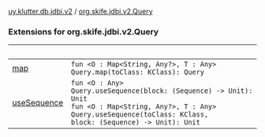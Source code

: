 [uy.klutter.db.jdbi.v2](../index.md) / [org.skife.jdbi.v2.Query](.)


### Extensions for org.skife.jdbi.v2.Query

|&nbsp;|&nbsp;|
|---|---|
| [map](map.md) | <code>fun <O : Map<String, Any?>, T : Any> Query<O>.map(toClass: KClass<T>): Query<T></code><br/> |
| [useSequence](use-sequence.md) | <code>fun <O : Any> Query<O>.useSequence(block: (Sequence<O>) -> Unit): Unit</code><br/><code>fun <O : Map<String, Any?>, T : Any> Query<O>.useSequence(toClass: KClass<T>, block: (Sequence<T>) -> Unit): Unit</code><br/> |
